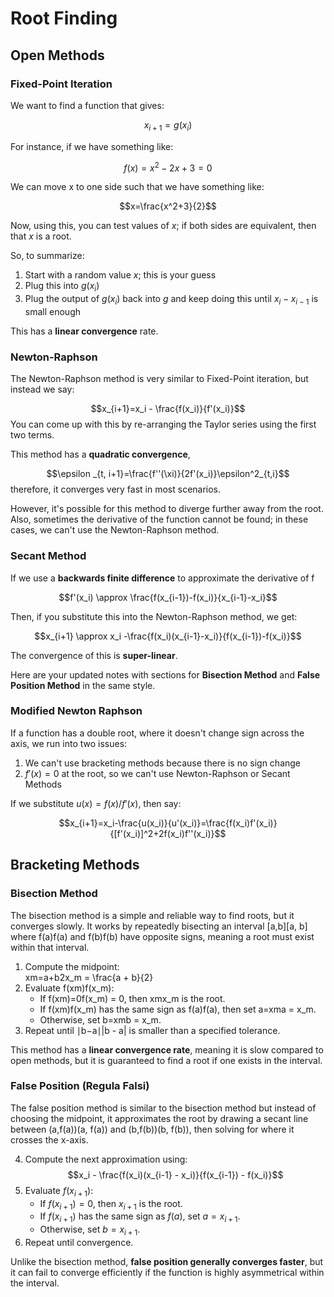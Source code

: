 # Root Finding


## Open Methods

### Fixed-Point Iteration

We want to find a function that gives:

$$x_{i+1}=g(x_i)$$

For instance, if we have something like:

$$f(x)=x^2-2x+3=0$$

We can move x to one side such that we have something like:

$$x=\frac{x^2+3}{2}$$

Now, using this, you can test values of $x$; if both sides are equivalent, then that $x$ is a root.

So, to summarize:
1. Start with a random value $x$; this is your guess
2. Plug this into $g(x_i)$
3. Plug the output of $g(x_i)$ back into $g$ and keep doing this until $x_i - x_{i-1}$ is small enough

This has a **linear convergence** rate.

### Newton-Raphson

The Newton-Raphson method is very similar to Fixed-Point iteration, but instead we say:

$$x_{i+1}=x_i - \frac{f(x_i)}{f'(x_i)}$$
You can come up with this by re-arranging the Taylor series using the first two terms.

This method has a **quadratic convergence**,

$$\epsilon _{t, i+1}=\frac{f''(\xi)}{2f'(x_i)}\epsilon^2_{t,i}$$
therefore, it converges very fast in most scenarios.

However, it's possible for this method to diverge further away from the root. Also, sometimes the derivative of the function cannot be found; in these cases, we can't use the Newton-Raphson method.

### Secant Method

If we use a **backwards finite difference** to approximate the derivative of f

$$f'(x_i) \approx \frac{f(x_{i-1})-f(x_i)}{x_{i-1}-x_i}$$

Then, if you substitute this into the Newton-Raphson method, we get:

$$x_{i+1} \approx x_i -\frac{f(x_i)(x_{i-1}-x_i)}{f(x_{i-1})-f(x_i)}$$

The convergence of this is **super-linear**.

Here are your updated notes with sections for **Bisection Method** and **False Position Method** in the same style.


### Modified Newton Raphson

If a function has a double root, where it doesn't change sign across the axis, we run into two issues:
1. We can't use bracketing methods because there is no sign change
2. $f'(x)=0$ at the root, so we can't use Newton-Raphson or Secant Methods

If we substitute $u(x)=f(x)/f'(x)$, then say:

$$x_{i+1}=x_i-\frac{u(x_i)}{u'(x_i)}=\frac{f(x_i)f'(x_i)}{[f'(x_i)]^2+2f(x_i)f''(x_i)}$$


## Bracketing Methods

### Bisection Method

The bisection method is a simple and reliable way to find roots, but it converges slowly. It works by repeatedly bisecting an interval [a,b][a, b] where f(a)f(a) and f(b)f(b) have opposite signs, meaning a root must exist within that interval.

1. Compute the midpoint:  
    xm=a+b2x_m = \frac{a + b}{2}
2. Evaluate f(xm)f(x_m):
    - If f(xm)=0f(x_m) = 0, then xmx_m is the root.
    - If f(xm)f(x_m) has the same sign as f(a)f(a), then set a=xma = x_m.
    - Otherwise, set b=xmb = x_m.
3. Repeat until ∣b−a∣|b - a| is smaller than a specified tolerance.

This method has a **linear convergence rate**, meaning it is slow compared to open methods, but it is guaranteed to find a root if one exists in the interval.

### False Position (Regula Falsi)

The false position method is similar to the bisection method but instead of choosing the midpoint, it approximates the root by drawing a secant line between (a,f(a))(a, f(a)) and (b,f(b))(b, f(b)), then solving for where it crosses the x-axis.

4. Compute the next approximation using:  
    $$x_i - \frac{f(x_i)(x_{i-1} - x_i)}{f(x_{i-1}) - f(x_i)}$$
5. Evaluate $f(x_{i+1})$:
    - If $f(x_{i+1}) = 0$, then $x_{i+1}$ is the root.
    - If $f(x_{i+1})$ has the same sign as $f(a)$, set $a = x_{i+1}$.
    - Otherwise, set $b = x_{i+1}$.
6. Repeat until convergence.

Unlike the bisection method, **false position generally converges faster**, but it can fail to converge efficiently if the function is highly asymmetrical within the interval.
